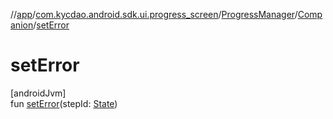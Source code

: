 //[app](../../../../index.md)/[com.kycdao.android.sdk.ui.progress_screen](../../index.md)/[ProgressManager](../index.md)/[Companion](index.md)/[setError](set-error.md)

# setError

[androidJvm]\
fun [setError](set-error.md)(stepId: [State](../../../com.kycdao.android.sdk.model/-state/index.md))
